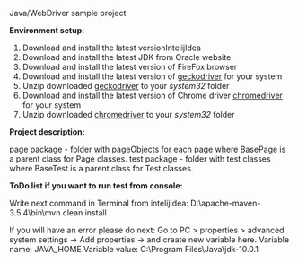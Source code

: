 Java/WebDriver sample project 

**Environment setup:**

 1. Download and install the latest versionIntelijIdea 
 2. Download and install the latest JDK from Oracle website
 3. Download and install the latest version of FireFox browser
 4. Download and install the latest version of [geckodriver](https://github.com/mozilla/geckodriver/releases/) for your system
 5. Unzip downloaded [geckodriver](https://github.com/mozilla/geckodriver/releases/) to your _system32_ folder
 6. Download and install the latest version of Chrome driver  [chromedriver](http://chromedriver.chromium.org/downloads) for your system
 7. Unzip downloaded [chromedriver](http://chromedriver.chromium.org/downloads) to your _system32_ folder

**Project description:**

page package - folder with pageObjects for each page where BasePage is a parent class for Page classes.
test package - folder with test classes where BaseTest is a parent class for Test classes.

**ToDo list if you want to run test from console:**

Write next command in Terminal from intelijIdea:
D:\apache-maven-3.5.4\bin\mvn clean install

If you will have an error please do next:
Go to PC > properties > advanced system settings -> Add properties -> and create new variable here.
Variable name: JAVA_HOME
Variable value: C:\Program Files\Java\jdk-10.0.1
